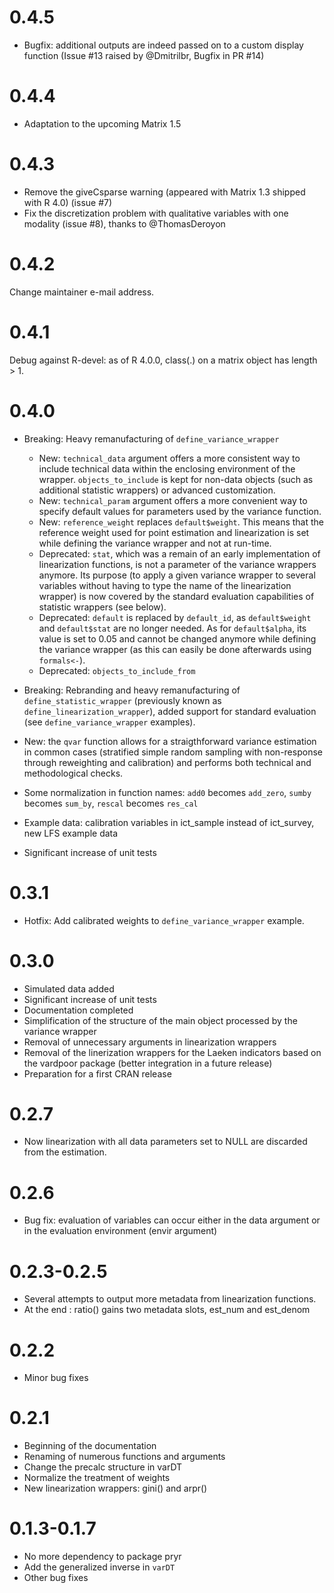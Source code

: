 # 0.4.5

- Bugfix: additional outputs are indeed passed on to a custom display function (Issue #13 raised by @Dmitrilbr, Bugfix in PR #14)

# 0.4.4

- Adaptation to the upcoming Matrix 1.5

# 0.4.3 

- Remove the giveCsparse warning (appeared with Matrix 1.3 shipped with R 4.0) (issue #7)
- Fix the discretization problem with qualitative variables with one modality (issue #8), thanks to @ThomasDeroyon

# 0.4.2

Change maintainer e-mail address.

# 0.4.1

Debug against R-devel: as of R 4.0.0, class(.) on a matrix object has length > 1.

# 0.4.0

- Breaking: Heavy remanufacturing of `define_variance_wrapper`

    * New: `technical_data` argument offers a more consistent way to include technical data within the enclosing environment of the wrapper. `objects_to_include` is kept for non-data objects (such as additional statistic wrappers) or advanced customization.
    * New: `technical_param` argument offers a more convenient way to specify default values for parameters used by the variance function.
    * New: `reference_weight` replaces `default$weight`. This means that the reference weight used for point estimation and linearization is set while defining the variance wrapper and not at run-time.
    * Deprecated: `stat`, which was a remain of an early implementation of linearization functions, is not a parameter of the variance wrappers anymore. Its purpose (to apply a given variance wrapper to several variables without having to type the name of the linearization wrapper) is now covered by the standard evaluation capabilities of statistic wrappers (see below).
    * Deprecated: `default` is replaced by `default_id`, as `default$weight` and `default$stat` are no longer needed. As for `default$alpha`, its value is set to 0.05 and cannot be changed anymore while defining the variance wrapper (as this can easily be done afterwards using `formals<-`).
    * Deprecated: `objects_to_include_from`

- Breaking: Rebranding and heavy remanufacturing of `define_statistic_wrapper` (previously known as `define_linearization_wrapper`), added support for standard evaluation (see `define_variance_wrapper` examples).
    
- New: the `qvar` function allows for a straigthforward variance estimation in common cases (stratified simple random sampling with non-response through reweighting and calibration) and performs both technical and methodological checks.

- Some normalization in function names: `add0` becomes `add_zero`, `sumby` becomes `sum_by`, `rescal` becomes `res_cal`

- Example data: calibration variables in ict_sample instead of ict_survey, new LFS example data

- Significant increase of unit tests



# 0.3.1

- Hotfix: Add calibrated weights to `define_variance_wrapper` example.

# 0.3.0

- Simulated data added
- Significant increase of unit tests
- Documentation completed
- Simplification of the structure of the main object processed by the variance wrapper
- Removal of unnecessary arguments in linearization wrappers
- Removal of the linerization wrappers for the Laeken indicators based on the vardpoor package (better integration in a future release)
- Preparation for a first CRAN release

# 0.2.7

- Now linearization with all data parameters set to NULL are discarded from the estimation.

# 0.2.6 

- Bug fix: evaluation of variables can occur either in the data argument or in the evaluation environment (envir argument)

# 0.2.3-0.2.5

- Several attempts to output more metadata from linearization functions. 
- At the end : ratio() gains two metadata slots, est_num and est_denom

# 0.2.2

- Minor bug fixes

# 0.2.1

- Beginning of the documentation
- Renaming of numerous functions and arguments
- Change the precalc structure in varDT
- Normalize the treatment of weights
- New linearization wrappers: gini() and arpr()

# 0.1.3-0.1.7

- No more dependency to package pryr
- Add the generalized inverse in `varDT`
- Other bug fixes

